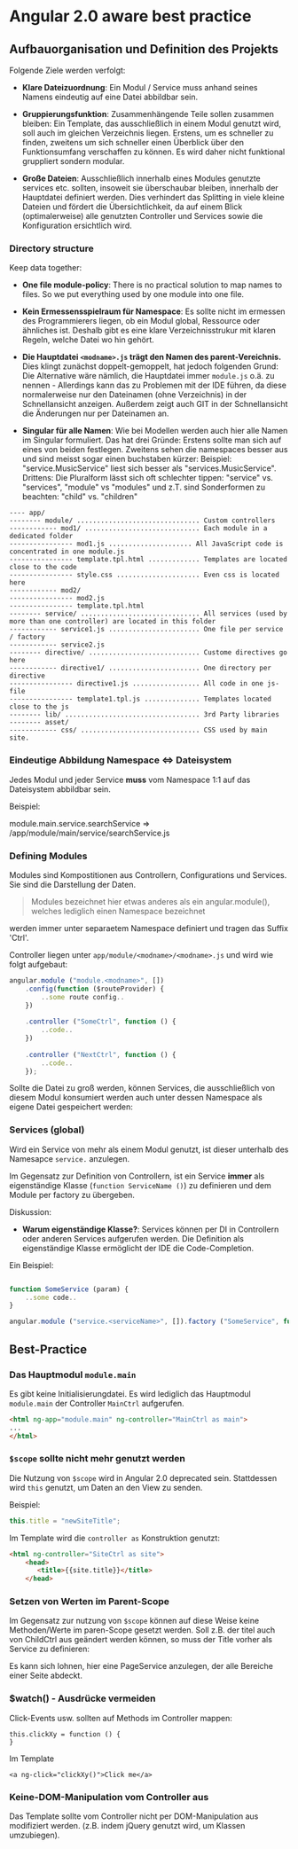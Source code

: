 # Angular 2.0 aware best practice

## Aufbauorganisation und Definition des Projekts

Folgende Ziele werden verfolgt:

* __Klare Dateizuordnung__: Ein Modul / Service muss anhand seines Namens eindeutig auf eine
  Datei abbildbar sein. 
  
* __Gruppierungsfunktion__: Zusammenhängende Teile sollen zusammen bleiben: Ein Template, das ausschließlich
  in einem Modul genutzt wird, soll auch im gleichen Verzeichnis liegen. Erstens, um es schneller zu finden,
  zweitens um sich schneller einen Überblick über den Funktionsumfang verschaffen zu können. Es wird daher nicht
  funktional gruppliert sondern modular.
  
* __Große Dateien__: Ausschließlich innerhalb eines Modules genutzte services etc. sollten, insoweit sie 
  überschaubar bleiben, innerhalb der Hauptdatei definiert werden. Dies verhindert das Splitting in viele
  kleine Dateien und fördert die Übersichtlichkeit, da auf einem Blick (optimalerweise) alle genutzten
  Controller und Services sowie die Konfiguration ersichtlich wird.

### Directory structure

Keep data together:

* __One file module-policy__: There is no practical solution to map names to files. So we put everything used by one module
  into one file.
  
* __Kein Ermessensspielraum für Namespace__: Es sollte nicht im ermessen des Programmierers liegen, ob ein
  Modul global, Ressource oder ähnliches ist. Deshalb gibt es eine klare Verzeichnisstrukur mit klaren Regeln,
  welche Datei wo hin gehört.
  
* __Die Hauptdatei `<modname>.js` trägt den Namen des parent-Vereichnis.__ Dies klingt zunächst doppelt-gemoppelt, hat 
  jedoch folgenden Grund: Die Alternative wäre nämlich, die Hauptdatei immer `module.js` o.ä. zu nennen - 
  Allerdings kann das zu Problemen mit der IDE führen, da diese normalerweise nur den Dateinamen (ohne Verzeichnis) 
  in der Schnellansicht anzeigen. Außerdem zeigt auch GIT in der Schnellansicht die Änderungen nur per Dateinamen an.

* __Singular für alle Namen__: Wie bei Modellen werden auch hier alle Namen im Singular formuliert. Das hat
  drei Gründe: Erstens sollte man sich auf eines von beiden festlegen. Zweitens sehen die namespaces besser aus und
  sind meisst sogar einen buchstaben kürzer: Beispiel: "service.MusicService" liest sich besser als "services.MusicService".
  Drittens: Die Pluralform lässt sich oft schlechter tippen: "service" vs. "services", "module" vs "modules" und 
  z.T. sind Sonderformen zu beachten: "child" vs. "children"

```
---- app/
-------- module/ ............................... Custom controllers
------------ mod1/ ............................. Each module in a dedicated folder
---------------- mod1.js ..................... All JavaScript code is concentrated in one module.js
---------------- template.tpl.html ............. Templates are located close to the code
---------------- style.css ..................... Even css is located here
------------ mod2/
---------------- mod2.js
---------------- template.tpl.html
-------- service/ .............................. All services (used by more than one controller) are located in this folder
------------ service1.js ....................... One file per service / factory
------------ service2.js
-------- directive/ ............................ Custome directives go here
------------ directive1/ ....................... One directory per directive
---------------- directive1.js ................. All code in one js-file
---------------- template1.tpl.js .............. Templates located close to the js
-------- lib/ .................................. 3rd Party libraries
-------- asset/
------------ css/ .............................. CSS used by main site.
```

### Eindeutige Abbildung Namespace <=> Dateisystem

Jedes Modul und jeder Service __muss__ vom Namespace 1:1 auf das Dateisystem abbildbar sein.

Beispiel:

module.main.service.searchService => /app/module/main/service/searchService.js


### Defining Modules

Modules sind Kompostitionen aus Controllern, Configurations und Services. Sie sind die Darstellung
der Daten.

> Modules bezeichnet hier etwas anderes als ein angular.module(), welches lediglich
> einen Namespace bezeichnet

 werden immer unter separaetem Namespace definiert und tragen das Suffix 'Ctrl'.

Controller liegen unter `app/module/<modname>/<modname>.js` und wird wie folgt aufgebaut:

```js
angular.module ("module.<modname>", [])
    .config(function ($routeProvider) {
        ..some route config..
    })
    
    .controller ("SomeCtrl", function () {
        ..code..
    })
    
    .controller ("NextCtrl", function () {
        ..code..
    });
```

Sollte die Datei zu groß werden, können Services, die ausschließlich von diesem Modul
konsumiert werden auch unter dessen Namespace als eigene Datei gespeichert werden:


### Services (global)

Wird ein Service von mehr als einem Modul genutzt, ist dieser unterhalb des Namesapce
`service.` anzulegen.

Im Gegensatz zur Definition von Controllern, ist ein Service __immer__ als eigenständige
Klasse (`function ServiceName ()`) zu definieren und dem Module per factory zu übergeben.

Diskussion:
* __Warum eigenständige Klasse?__: Services können per DI in Controllern oder anderen Services aufgerufen werden.
  Die Definition als eigenständige Klasse ermöglicht der IDE die Code-Completion.

Ein Beispiel:

```js

function SomeService (param) {
    ..some code..
}

angular.module ("service.<serviceName>", []).factory ("SomeService", function () { return new SomeService() });

```


## Best-Practice

### Das Hauptmodul `module.main`

Es gibt keine Initialisierungdatei. Es wird lediglich das Hauptmodul `module.main` der Controller
`MainCtrl` aufgerufen.

```html
<html ng-app="module.main" ng-controller="MainCtrl as main">
...
</html>
```

### `$scope` sollte nicht mehr genutzt werden

Die Nutzung von `$scope` wird in Angular 2.0 deprecated sein. Stattdessen wird `this` genutzt, um Daten
an den View zu senden.

Beispiel:

```js
this.title = "newSiteTitle";
```

Im Template wird die `controller as` Konstruktion genutzt:

```html
<html ng-controller="SiteCtrl as site">
    <head>
       <title>{{site.title}}</title>
    </head>
```

### Setzen von Werten im Parent-Scope

Im Gegensatz zur nutzung von `$scope` können auf diese Weise keine Methoden/Werte im paren-Scope
gesetzt werden. Soll z.B. der titel auch von ChildCtrl aus geändert werden können, so muss der
Title vorher als Service zu definieren:

Es kann sich lohnen, hier eine PageService anzulegen, der alle Bereiche einer Seite abdeckt.

### $watch() - Ausdrücke vermeiden

Click-Events usw. sollten auf Methods im Controller mappen:

```
this.clickXy = function () {
}
```

Im Template

```
<a ng-click="clickXy()">Click me</a>
```

### Keine-DOM-Manipulation vom Controller aus

Das Template sollte vom Controller nicht per DOM-Manipulation aus modifiziert werden. (z.B. indem
jQuery genutzt wird, um Klassen umzubiegen).
 


